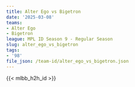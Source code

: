 ```yaml
---
title: Alter Ego vs Bigetron
date: '2025-03-08'
teams:
- Alter Ego
- Bigetron
league: MPL ID Season 9 - Regular Season
slug: alter_ego_vs_bigetron
tags:
- '98'
file_json: /team-id/alter_ego_vs_bigetron.json
---
```


{{< mlbb_h2h_id >}}
